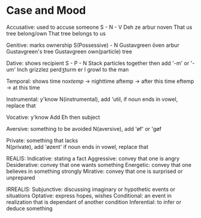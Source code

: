 # Case and Mood

Accusative: used to accuse someone
	S - N - V
	Deh ze arbur noven
	That us tree belong/own
	That tree belongs to us
	
Genitive: marks ownership
	S(Possessive) - N
	Gustavgreen ōven arbur
	Gustavgreen's tree
	Gustavgreen own(particle) tree 

Dative: shows recipient
	S - P - N
	Stack particles together then add '-m' or '-um'
	Inch grizzlez perdʒturm er
	I growl to the man
	
Temporal: shows time
	nox*temp* -> nighttime
	aftemp -> after this time
	eftemp -> at this time
	
Instrumental: y'know
	N(instrumental), add 'util, if noun ends in vowel, replace that
	
Vocative: y'know
	Add Eh then subject
	
Aversive: something to be avoided
	N(aversive), add 'øf' or 'gøf
	
Private: something that lacks   
	N(private), add 'øzent' if noun ends in vowel, replace that

REALIS:
Indicative: stating a fact
Aggressive: convey that one is angry
Desiderative: convey that one wants something
Energetic: convey that one believes in something strongly
Mirative: convey that one is surprised or unprepared

IRREALIS:
Subjunctive: discussing imaginary or hypothetic events or situations
Optative: express hopes, wishes
Conditional: an event in realization that is dependant of another condition
Inferential: to infer or deduce something